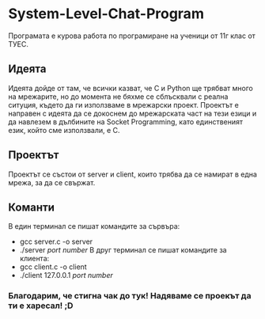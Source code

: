 # System-Level-Chat-Program

Програмата е курова работа по програмиране на ученици от 11г клас от ТУЕС.

## Идеята
Идеята дойде от там, че всички казват, че C и Python ще трябват много на мрежарите, но до момента не бяхме се сблъсквали с реална ситуция, където да ги използваме в мрежарски проект. Проектът е направен с идеята да се докоснем до мрежарската част на тези езици и да навлезем в дълбините на Socket Programming, като единственият език, който сме използвали, е С.

## Проектът
Проектът се състои от server и client, които трябва да се намират в една мрежа, за да се свържат. 

## Команти
В един терминал се пишат командите за сървъра:
* gcc server.c -o server
* ./server *port number*
В друг терминал се пишат командите за клиента:
* gcc client.c -o client
* ./client 127.0.0.1 *port number*

### Благодарим, че стигна чак до тук! Надяваме се проекът да ти е харесал! ;D
